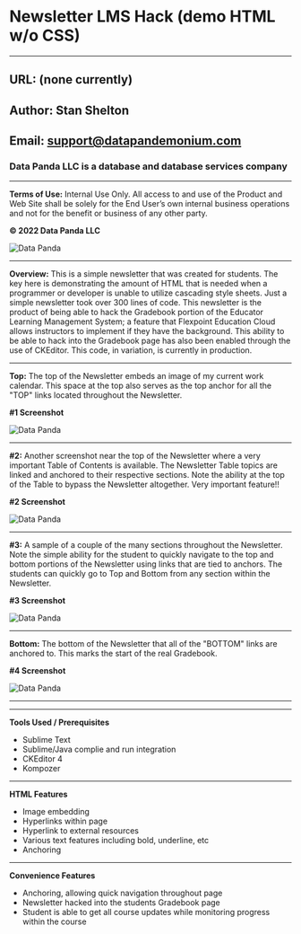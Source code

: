 <!-- Headings -->
# Newsletter LMS Hack (demo HTML w/o CSS)
___
## URL: (none currently)
## Author: Stan Shelton
## Email: support@datapandemonium.com
### Data Panda LLC is a database and database services company
___
__Terms of Use:__  Internal Use Only. All access to and use of the Product and Web Site shall be solely for the End User’s own internal business operations and not for the benefit or business of any other party.

__© 2022 Data Panda LLC__

![Data Panda](https://drive.google.com/uc?export=view&id=1I5KWAh7O4AUzTqjkLQkdtfD8JVnBIMyh)
___
__Overview:__ This is a simple newsletter that was created for students. The key here is demonstrating the amount of HTML that is needed when a programmer or developer is unable to utilize cascading style sheets. Just a simple newsletter took over 300 lines of code. This newsletter is the product of being able to hack the Gradebook portion of the Educator Learning Management System; a feature that Flexpoint Education Cloud allows instructors to implement if they have the background. This ability to be able to hack into the Gradebook page has also been enabled through the use of CKEditor. This code, in variation, is currently in production.
___
__Top:__ The top of the Newsletter embeds an image of my current work calendar. This space at the top also serves as the top anchor for all the "TOP" links located throughout the Newsletter.

__#1 Screenshot__

![Data Panda](https://drive.google.com/uc?export=view&id=1vyTLzRa6qKgEzeQxmq6wxHPJtlrXLiY3)
___
__#2:__ Another screenshot near the top of the Newsletter where a very important Table of Contents is available. The Newsletter Table topics are linked and anchored to their respective sections. Note the ability at the top of the Table to bypass the Newsletter altogether. Very important feature!!

__#2 Screenshot__

![Data Panda](https://drive.google.com/uc?export=view&id=1UGC14wBg7BYg4Z9UYzRJX6lZBOHCD8xS)
___
__#3:__ A sample of a couple of the many sections throughout the Newsletter. Note the simple ability for the student to quickly navigate to the top and bottom portions of the Newsletter using links that are tied to anchors. The students can quickly go to Top and Bottom from any section within the Newsletter.

__#3 Screenshot__

![Data Panda](https://drive.google.com/uc?export=view&id=1DXKS4ELstMjPNhXuxiBFUFDOEuBYR7A5)
___
__Bottom:__ The bottom of the Newsletter that all of the "BOTTOM" links are anchored to. This marks the start of the real Gradebook.

__#4 Screenshot__

![Data Panda](https://drive.google.com/uc?export=view&id=1AejO7jek9pX8lvoYKc2slCbGlg0ytI6h)
___


___
__Tools Used / Prerequisites__
* Sublime Text
* Sublime/Java complie and run integration
* CKEditor 4
* Kompozer
___
__HTML Features__
* Image embedding
* Hyperlinks within page
* Hyperlink to external resources
* Various text features including bold, underline, etc
* Anchoring
___
__Convenience Features__
* Anchoring, allowing quick navigation throughout page
* Newsletter hacked into the students Gradebook page
* Student is able to get all course updates while monitoring progress within the course


